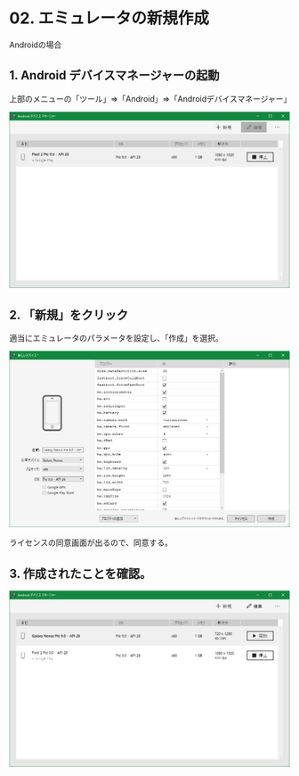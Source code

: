 # 02. エミュレータの新規作成

Androidの場合

## 1. Android デバイスマネージャーの起動


上部のメニューの「ツール」⇒「Android」⇒「Androidデバイスマネージャー」

![Androidデバイスマネージャー](../image/02_1_Androidデバイスマネージャー.png) 



## 2. 「新規」をクリック

適当にエミュレータのパラメータを設定し、「作成」を選択。

![新規作成](../image/02_2_新規作成.png) 

ライセンスの同意画面が出るので、同意する。


## 3. 作成されたことを確認。

![作成されたことを確認](../image/02_3_作成.png) 

